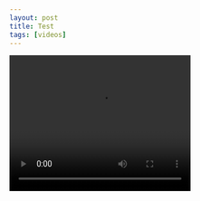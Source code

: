 ```yaml
---
layout: post
title: Test
tags: [videos]
---
```


<video width="320" height="240" controls>
  <source src="/videos/test/eat-too-many-buns.mp4" type="video/mp4">
</video>